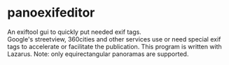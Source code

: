 # panoexifeditor
An exiftool gui to quickly put needed exif tags.  
Google's streetview, 360cities and other services use or need special exif tags to accelerate or facilitate the publication.
This program is written with Lazarus.
Note: only equirectangular panoramas are supported.
